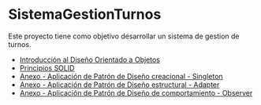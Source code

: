 # **SistemaGestionTurnos**
Este proyecto tiene como objetivo desarrollar un sistema de gestion de turnos.

- [Introducción al Diseño Orientado a Objetos](https://github.com/santimarM/SistemaGestionTurnos/blob/main/introduccion.md)
- [Principios SOLID](https://github.com/santimarM/SistemaGestionTurnos/blob/main/solid.md)
- [Anexo - Aplicación de Patrón de Diseño creacional - Singleton]()
- [Anexo - Aplicación de Patrón de Diseño estructural - Adapter](./PatronDeDisenoEstructural.md)
- [Anexo - Aplicación de Patrón de Diseño de comportamiento - Observer](./PatronDeDisenoDeComportamiento.md)

